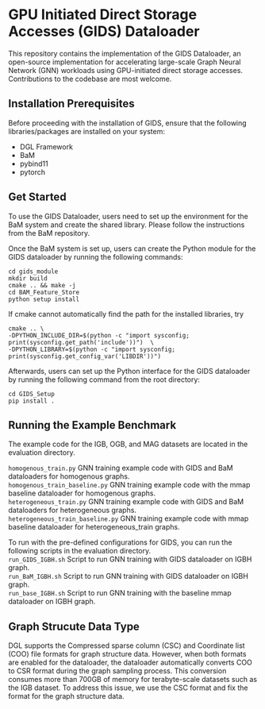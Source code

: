 # GPU Initiated Direct Storage Accesses (GIDS) Dataloader

This repository contains the implementation of the GIDS Dataloader, an open-source implementation for accelerating large-scale Graph Neural Network (GNN) workloads using GPU-initiated direct storage accesses. Contributions to the codebase are most welcome.

## Installation Prerequisites
Before proceeding with the installation of GIDS, ensure that the following libraries/packages are installed on your system:
  - DGL Framework
  - BaM
  - pybind11
  - pytorch


## Get Started
To use the GIDS Dataloader, users need to set up the environment for the BaM system and create the shared library. Please follow the instructions from the BaM repository.

  

Once the BaM system is set up, users can create the Python module for the GIDS dataloader by running the following commands:

``` 
cd gids_module
mkdir build
cmake .. && make -j
cd BAM_Feature_Store
python setup install
```
If cmake cannot automatically find the path for the installed libraries, try
```
cmake .. \
-DPYTHON_INCLUDE_DIR=$(python -c "import sysconfig; print(sysconfig.get_path('include'))")  \
-DPYTHON_LIBRARY=$(python -c "import sysconfig; print(sysconfig.get_config_var('LIBDIR'))")
```

Afterwards, users can set up the Python interface for the GIDS dataloader by running the following command from the root directory:

```
cd GIDS_Setup
pip install .
```

## Running the Example Benchmark
The example code for the IGB, OGB, and MAG datasets are located in the evaluation directory. 

`homogenous_train.py` GNN training example code with GIDS and BaM dataloaders for homogenous graphs.\
`homogenous_train_baseline.py` GNN training example code with the mmap baseline dataloader for homogenous graphs.\
`heterogeneous_train.py` GNN training example code with GIDS and BaM dataloaders for heterogeneous graphs.\
`heterogeneous_train_baseline.py` GNN training example code with  mmap baseline dataloader for heterogeneous_train graphs.

To run with the pre-defined configurations for GIDS, you can run the following scripts in the evaluation directory.\
`run_GIDS_IGBH.sh` Script to run GNN training with GIDS dataloader on IGBH graph. \
`run_BaM_IGBH.sh` Script to run GNN training with GIDS dataloader on IGBH graph. \
`run_base_IGBH.sh` Script to run GNN training with the baseline mmap dataloader on IGBH graph.

## Graph Strucute Data Type
DGL supports the Compressed sparse column (CSC) and Coordinate list (COO) file formats for graph structure data. However, when both formats are enabled for the dataloader, the dataloader automatically converts COO to CSR format during the graph sampling process. This conversion consumes more than 700GB of memory for terabyte-scale datasets such as the IGB dataset. To address this issue, we use the CSC format and fix the format for the graph structure data.
